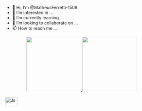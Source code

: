 - 👋 Hi, I’m @MatheusFerretti-1508
- 👀 I’m interested in ...
- 🌱 I’m currently learning ...
- 💞️ I’m looking to collaborate on ...
- 📫 How to reach me ...

<!---
MatheusFerretti-1508/MatheusFerretti-1508 is a ✨ special ✨ repository because its `README.md` (this file) appears on your GitHub profile.
You can click the Preview link to take a look at your changes.
--->

<div align="center">
  <a href="https://github.com/MatheusFerretti-1508">
  <img height="180em" src="https://github-readme-stats.vercel.app/api?username=MatheusFerretti-1508&show_icons=true&theme=dracula&include_all_commits=true&count_private=true"/>
  <img height="180em" src="https://github-readme-stats.vercel.app/api/top-langs/?username=MatheusFerretti-1508&layout=compact&langs_count=7&theme=dracula"/>
</div>
<div style="display: inline_block"> <br>
  <img align="center" alt="Js" height="30" width="40" src="https://raw.githubusercontent.com/devicon/master/icons/javascript/javascript-plain.svg">
